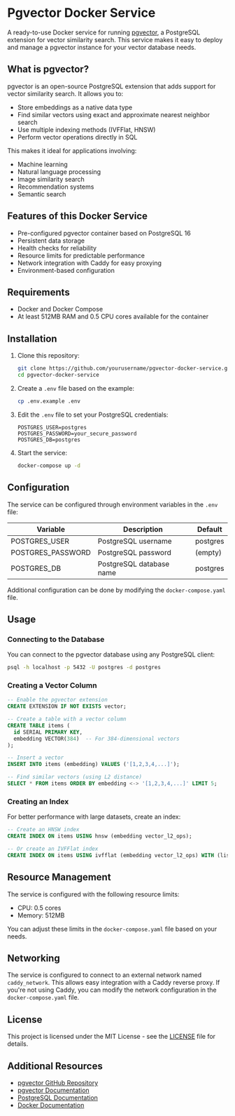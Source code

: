 # Pgvector Docker Service

A ready-to-use Docker service for running [pgvector](https://github.com/pgvector/pgvector), a PostgreSQL extension for vector similarity search. This service makes it easy to deploy and manage a pgvector instance for your vector database needs.

## What is pgvector?

pgvector is an open-source PostgreSQL extension that adds support for vector similarity search. It allows you to:

- Store embeddings as a native data type
- Find similar vectors using exact and approximate nearest neighbor search
- Use multiple indexing methods (IVFFlat, HNSW)
- Perform vector operations directly in SQL

This makes it ideal for applications involving:

- Machine learning
- Natural language processing
- Image similarity search
- Recommendation systems
- Semantic search

## Features of this Docker Service

- Pre-configured pgvector container based on PostgreSQL 16
- Persistent data storage
- Health checks for reliability
- Resource limits for predictable performance
- Network integration with Caddy for easy proxying
- Environment-based configuration

## Requirements

- Docker and Docker Compose
- At least 512MB RAM and 0.5 CPU cores available for the container

## Installation

1. Clone this repository:

   ```bash
   git clone https://github.com/yourusername/pgvector-docker-service.git
   cd pgvector-docker-service
   ```

2. Create a `.env` file based on the example:

   ```bash
   cp .env.example .env
   ```

3. Edit the `.env` file to set your PostgreSQL credentials:

   ```env
   POSTGRES_USER=postgres
   POSTGRES_PASSWORD=your_secure_password
   POSTGRES_DB=postgres
   ```

4. Start the service:

   ```bash
   docker-compose up -d
   ```

## Configuration

The service can be configured through environment variables in the `.env` file:

| Variable | Description | Default |
|----------|-------------|---------|
| POSTGRES_USER | PostgreSQL username | postgres |
| POSTGRES_PASSWORD | PostgreSQL password | (empty) |
| POSTGRES_DB | PostgreSQL database name | postgres |

Additional configuration can be done by modifying the `docker-compose.yaml` file.

## Usage

### Connecting to the Database

You can connect to the pgvector database using any PostgreSQL client:

```bash
psql -h localhost -p 5432 -U postgres -d postgres
```

### Creating a Vector Column

```sql
-- Enable the pgvector extension
CREATE EXTENSION IF NOT EXISTS vector;

-- Create a table with a vector column
CREATE TABLE items (
  id SERIAL PRIMARY KEY,
  embedding VECTOR(384)  -- For 384-dimensional vectors
);

-- Insert a vector
INSERT INTO items (embedding) VALUES ('[1,2,3,4,...]');

-- Find similar vectors (using L2 distance)
SELECT * FROM items ORDER BY embedding <-> '[1,2,3,4,...]' LIMIT 5;
```

### Creating an Index

For better performance with large datasets, create an index:

```sql
-- Create an HNSW index
CREATE INDEX ON items USING hnsw (embedding vector_l2_ops);

-- Or create an IVFFlat index
CREATE INDEX ON items USING ivfflat (embedding vector_l2_ops) WITH (lists = 100);
```

## Resource Management

The service is configured with the following resource limits:

- CPU: 0.5 cores
- Memory: 512MB

You can adjust these limits in the `docker-compose.yaml` file based on your needs.

## Networking

The service is configured to connect to an external network named `caddy_network`. This allows easy integration with a Caddy reverse proxy. If you're not using Caddy, you can modify the network configuration in the `docker-compose.yaml` file.

## License

This project is licensed under the MIT License - see the [LICENSE](LICENSE) file for details.

## Additional Resources

- [pgvector GitHub Repository](https://github.com/pgvector/pgvector)
- [pgvector Documentation](https://github.com/pgvector/pgvector#readme)
- [PostgreSQL Documentation](https://www.postgresql.org/docs/)
- [Docker Documentation](https://docs.docker.com/)
